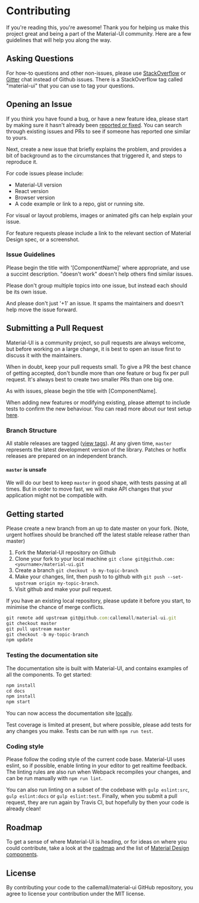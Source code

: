 # Contributing

If you're reading this, you're awesome! Thank you for helping us make this project great and being a part of the Material-UI community. Here are a few guidelines that will help you along the way.

## Asking Questions

For how-to questions and other non-issues, please use [StackOverflow](http://stackoverflow.com/questions/tagged/material-ui) or [Gitter](https://gitter.im/callemall/material-ui) chat instead of Github issues. There is a StackOverflow tag called "material-ui" that you can use to tag your questions.

## Opening an Issue

If you think you have found a bug, or have a new feature idea, please start by making sure it hasn't already been [reported or fixed](https://github.com/callemall/material-ui/issues?utf8=%E2%9C%93&q=is%3Aopen+is%3Aclosed). You can search through existing issues and PRs to see if someone has reported one similar to yours.

Next, create a new issue that briefly explains the problem, and provides a bit of background as to the circumstances that triggered it, and steps to reproduce it.

For code issues please include:
* Material-UI version
* React version
* Browser version
* A code example or link to a repo, gist or running site.

For visual or layout problems, images or animated gifs can help explain your issue.

For feature requests please include a link to the relevant section of Material Design spec, or a screenshot.

### Issue Guidelines

Please begin the title with '[ComponentName]' where appropriate, and use a succint description. "doesn't work" doesn't help others find similar issues.

Please don't group multiple topics into one issue, but instead each should be its own issue.

And please don't just '+1' an issue. It spams the maintainers and doesn't help move the issue forward.

## Submitting a Pull Request

Material-UI is a community project, so pull requests are always welcome, but before working on a large change, it is best to open an issue first to discuss it with the maintainers.

When in doubt, keep your pull requests small. To give a PR the best chance of getting accepted, don't bundle more than one feature or bug fix per pull request. It's always best to create two smaller PRs than one big one.

As with issues, please begin the title with [ComponentName].

When adding new features or modifying existing, please attempt to include tests to confirm the new behaviour. You can read more about our test setup [here](https://github.com/callemall/material-ui/blob/master/test/README.md).

### Branch Structure

All stable releases are tagged ([view tags](https://github.com/callemall/material-ui/tags)). At any given time, `master` represents the latest development version of the library. Patches or hotfix releases are prepared on an independent branch.

#### `master` is unsafe

We will do our best to keep `master` in good shape, with tests passing at all times. But in order to move fast, we will make API changes that your application might not be compatible with. 


## Getting started

Please create a new branch from an up to date master on your fork. (Note, urgent hotfixes should be branched off the latest stable release rather than master)

1. Fork the Material-UI repository on Github
2. Clone your fork to your local machine `git clone git@github.com:<yourname>/material-ui.git`
3. Create a branch `git checkout -b my-topic-branch`
4. Make your changes, lint, then push to to github with `git push --set-upstream origin my-topic-branch`.
5. Visit github and make your pull request.

If you have an existing local repository, please update it before you start, to minimise the chance of merge conflicts.
```js
git remote add upstream git@github.com:callemall/material-ui.git
git checkout master
git pull upstream master
git checkout -b my-topic-branch
npm update
```

### Testing the documentation site

The documentation site is built with Material-UI, and contains examples of all the components. To get started:
```js
npm install
cd docs
npm install
npm start
```
You can now access the documentation site [locally](http://localhost:3000).

Test coverage is limited at present, but where possible, please add tests for any changes you make. Tests can be run with `npm run test`.

### Coding style

Please follow the coding style of the current code base. Material-UI uses eslint, so if possible, enable linting in your editor to get realtime feedback. The linting rules are also run when Webpack recompiles your changes, and can be run manually with `npm run lint`.

You can also run linting on a subset of the codebase with `gulp eslint:src`, `gulp eslint:docs` or `gulp eslint:test`. Finally, when you submit a pull request, they are run again by Travis CI, but hopefully by then your code is already clean!

## Roadmap

To get a sense of where Material-UI is heading, or for ideas on where you could contribute, take a look at the [roadmap](https://github.com/callemall/material-ui/blob/master/ROADMAP.md) and the list of [Material Design components](https://github.com/callemall/material-ui/issues/2863).


## License

By contributing your code to the callemall/material-ui GitHub repository, you agree to license your contribution under the MIT license.
